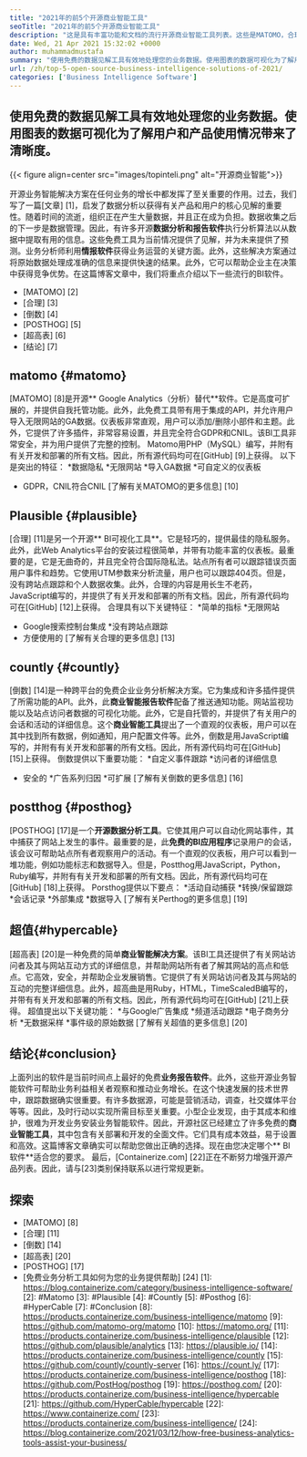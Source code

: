 ```yaml
---
title: "2021年的前5个开源商业智能工具" 
seoTitle: "2021年的前5个开源商业智能工具" 
description: "这是具有丰富功能和文档的流行开源商业智能工具列表。这些是MATOMO，合理的，倒数等。" 
date: Wed, 21 Apr 2021 15:32:02 +0000
author: muhammadmustafa
summary: "使用免费的数据见解工具有效地处理您的业务数据。使用图表的数据可视化为了解用户和产品使用情况带来了清晰度。" 
url: /zh/top-5-open-source-business-intelligence-solutions-of-2021/
categories: ['Business Intelligence Software']
---
```


## 使用免费的数据见解工具有效地处理您的业务数据。使用图表的数据可视化为了解用户和产品使用情况带来了清晰度。

{{< figure align=center src="images/topinteli.png" alt="开源商业智能">}}

开源业务智能解决方案在任何业务的增长中都发挥了至关重要的作用。过去，我们写了一篇[文章] [1]，启发了数据分析以获得有关产品和用户的核心见解的重要性。随着时间的流逝，组织正在产生大量数据，并且正在成为负担。数据收集之后的下一步是数据管理。因此，有许多开源**数据分析和报告软件**执行分析算法以从数据中提取有用的信息。这些免费工具为当前情况提供了见解，并为未来提供了预测。业务分析师利用**情报软件**获得业务运营的关键方面。此外，这些解决方案通过将原始数据处理成准确的信息来提供快速的结果。此外，它可以帮助企业主在决策中获得竞争优势。在这篇博客文章中，我们将重点介绍以下一些流行的BI软件。
  * [MATOMO] [2]
  * [合理] [3]
  * [倒数] [4]
  * [POSTHOG] [5]
  * [超高表] [6]
  * [结论] [7]

## matomo {#matomo}
[MATOMO] [8]是开源** Google Analytics（分析）替代**软件。它是高度可扩展的，并提供自我托管功能。此外，此免费工具带有用于集成的API，并允许用户导入无限网站的GA数据。仪表板非常直观，用户可以添加/删除小部件和主题。此外，它提供了许多插件，非常容易设置，并且完全符合GDPR和CNIL。该BI工具非常安全，并为用户提供了完整的控制。 Matomo用PHP（MySQL）编写，并附有有关开发和部署的所有文档。因此，所有源代码均可在[GitHub] [9]上获得。
以下是突出的特征：
  *数据隐私
  *无限网站
  *导入GA数据
  *可自定义的仪表板
  * GDPR，CNIL符合CNIL
[了解有关MATOMO的更多信息] [10]

## Plausible {#plausible}
[合理] [11]是另一个开源** BI可视化工具**。它是轻巧的，提供最佳的隐私服务。此外，此Web Analytics平台的安装过程很简单，并带有功能丰富的仪表板。最重要的是，它是无曲奇的，并且完全符合国际隐私法。站点所有者可以跟踪错误页面用户事件和趋势。它使用UTM参数来分析流量，用户也可以跟踪404页。但是，没有跨站点跟踪和个人数据收集。此外，合理的内容是用长生不老药，JavaScript编写的，并提供了有关开发和部署的所有文档。因此，所有源代码均可在[GitHub] [12]上获得。
合理具有以下关键特征：
  *简单的指标
  *无限网站
  * Google搜索控制台集成
  *没有跨站点跟踪
  * 方便使用的
[了解有关合理的更多信息] [13]

## countly {#countly}
[倒数] [14]是一种跨平台的免费企业业务分析解决方案。它为集成和许多插件提供了所需功能的API。此外，此**商业智能报告软件**配备了推送通知功能。网站监视功能以及站点访问者数据的可视化功能。此外，它是自托管的，并提供了有关用户的会话和活动的详细信息。这个**商业智能工具**提出了一个直观的仪表板，用户可以在其中找到所有数据，例如通知，用户配置文件等。此外，倒数是用JavaScript编写的，并附有有关开发和部署的所有文档。因此，所有源代码均可在[GitHub] [15]上获得。
倒数提供以下重要功能：
  *自定义事件跟踪
  *访问者的详细信息
  * 安全的
  *广告系列归因
  *可扩展
[了解有关倒数的更多信息] [16]

## postthog {#posthog}
[POSTHOG] [17]是一个**开源数据分析工具**。它使其用户可以自动化网站事件，其中捕获了网站上发生的事件。最重要的是，此**免费的BI应用程序**记录用户的会话，该会议可帮助站点所有者观察用户的活动。有一个直观的仪表板，用户可以看到一堆功能，例如功能标志和数据导入。但是，Postthog用JavaScript，Python，Ruby编写，并附有有关开发和部署的所有文档。因此，所有源代码均可在[GitHub] [18]上获得。
Porsthog提供以下要点：
  *活动自动捕获
  *转换/保留跟踪
  *会话记录
  *外部集成
  *数据导入
[了解有关Perthog的更多信息] [19]

## 超值{#hypercable}
[超高表] [20]是一种免费的简单**商业智能解决方案**。该BI工具还提供了有关网站访问者及其与网站互动方式的详细信息，并帮助网站所有者了解其网站的高点和低点。它高效，安全，并帮助企业发展销售。它提供了有关网站访问者及其与网站的互动的完整详细信息。此外，超高曲是用Ruby，HTML，TimeScaledB编写的，并带有有关开发和部署的所有文档。因此，所有源代码均可在[GitHub] [21]上获得。
超值提出以下关键功能：
  *与Google广告集成
  *频道活动跟踪
  *电子商务分析
  *无数据采样
  *事件级的原始数据
[了解有关超值的更多信息] [20]

## 结论{#conclusion}
上面列出的软件是当前时间点上最好的免费**业务报告软件**。此外，这些开源业务智能软件可帮助业务利益相关者观察和推动业务增长。在这个快速发展的技术世界中，跟踪数据确实很重要。有许多数据源，可能是营销活动，调查，社交媒体平台等等。因此，及时行动以实现所需目标至关重要。小型企业发现，由于其成本和维护，很难为开发业务安装业务智能软件。因此，开源社区已经建立了许多免费的**商业智能工具**，其中包含有关部署和开发的全面文件。它们具有成本效益，易于设置和高效。这篇博客文章确实可以帮助您做出正确的选择。现在由您决定哪个** BI软件**适合您的要求。
最后，[Containerize.com] [22]正在不断努力增强开源产品列表。因此，请与[23]类别保持联系以进行常规更新。

## 探索
  * [MATOMO] [8]
  * [合理] [11]
  * [倒数] [14]
  * [超高表] [20]
  * [POSTHOG] [17]
  * [免费业务分析工具如何为您的业务提供帮助] [24]
[1]: https://blog.containerize.com/category/business-intelligence-software/
[2]: #Matomo
[3]: #Plausible
[4]: #Countly
[5]: #Posthog
[6]: #HyperCable
[7]: #Conclusion
[8]: https://products.containerize.com/business-intelligence/matomo
[9]: https://github.com/matomo-org/matomo
[10]: https://matomo.org/
[11]: https://products.containerize.com/business-intelligence/plausible
[12]: https://github.com/plausible/analytics
[13]: https://plausible.io/
[14]: https://products.containerize.com/business-intelligence/countly
[15]: https://github.com/countly/countly-server
[16]: https://count.ly/
[17]: https://products.containerize.com/business-intelligence/posthog
[18]: https://github.com/PostHog/posthog
[19]: https://posthog.com/
[20]: https://products.containerize.com/business-intelligence/hypercable
[21]: https://github.com/HyperCable/hypercable
[22]: https://www.containerize.com/
[23]: https://products.containerize.com/business-intelligence/
[24]: https://blog.containerize.com/2021/03/12/how-free-business-analytics-tools-assist-your-business/
